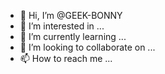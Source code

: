 - 👋 Hi, I’m @GEEK-BONNY
- 👀 I’m interested in ...
- 🌱 I’m currently learning ...
- 💞️ I’m looking to collaborate on ...
- 📫 How to reach me ...

<!---
GEEK-BONNY/GEEK-BONNY is a ✨ special ✨ repository because its `README.md` (this file) appears on your GitHub profile.
You can click the Preview link to take a look at your changes.
--->
